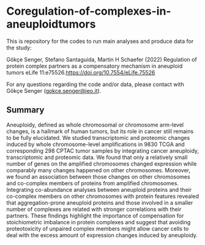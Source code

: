 # Coregulation-of-complexes-in-aneuploidtumors

This is repository for the codes to run main analyses and produce data for the study:

Gökçe Senger, Stefano Santaguida, Martin H Schaefer (2022) Regulation of protein complex partners as a compensatory mechanism in aneuploid tumors eLife 11:e75526.https://doi.org/10.7554/eLife.75526

For any questions regarding the code and/or data, please contact with Gökçe Senger (gokce.senger@ieo.it). 

## Summary 

Aneuploidy, defined as whole chromosomal or chromosome arm-level changes, is a hallmark of human tumors, but its role in cancer still remains to be fully elucidated. We studied transcriptomic and proteomic changes induced by whole chromosome-level amplifications in 9830 TCGA and corresponding 298 CPTAC tumor samples by integrating cancer aneuploidy, transcriptomic and proteomic data. We found that only a relatively small number of genes on the amplified chromosomes changed expression while comparably many changes happened on other chromosomes. Moreover, we found an association between those changes on other chromosomes and co-complex members of proteins from amplified chromosomes. Integrating co-abundance analyses between aneuploid proteins and their co-complex members on other chromosomes with protein features revealed that aggregation-prone aneuploid proteins and those involved in a smaller number of complexes are related with stronger correlations with their partners. These findings highlight the importance of compensation for stoichiometric imbalance in protein complexes and suggest that avoiding proteotoxicity of unpaired complex members might allow cancer cells to deal with the excess amount of expression changes induced by aneuploidy. 








